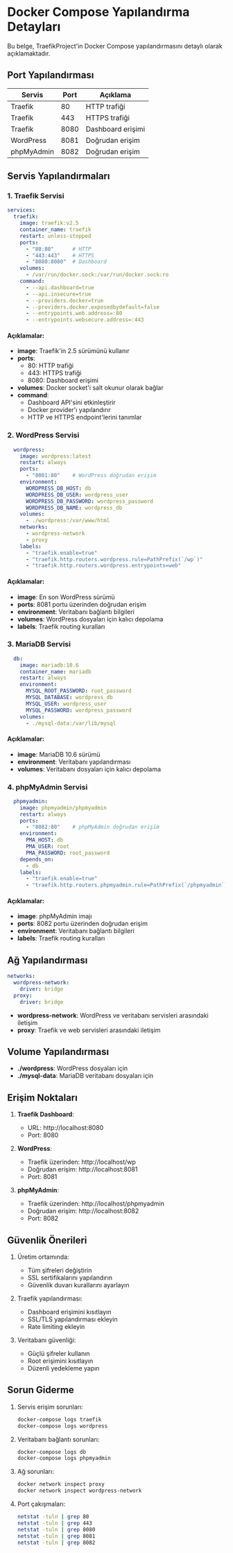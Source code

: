 # Docker Compose Yapılandırma Detayları

Bu belge, TraefikProject'in Docker Compose yapılandırmasını detaylı olarak açıklamaktadır.

## Port Yapılandırması

| Servis | Port | Açıklama |
|--------|------|-----------|
| Traefik | 80 | HTTP trafiği |
| Traefik | 443 | HTTPS trafiği |
| Traefik | 8080 | Dashboard erişimi |
| WordPress | 8081 | Doğrudan erişim |
| phpMyAdmin | 8082 | Doğrudan erişim |

## Servis Yapılandırmaları

### 1. Traefik Servisi

```yaml
services:
  traefik:
    image: traefik:v2.5
    container_name: traefik
    restart: unless-stopped
    ports:
      - "80:80"      # HTTP
      - "443:443"    # HTTPS
      - "8080:8080"  # Dashboard
    volumes:
      - /var/run/docker.sock:/var/run/docker.sock:ro
    command:
      - --api.dashboard=true
      - --api.insecure=true
      - --providers.docker=true
      - --providers.docker.exposedbydefault=false
      - --entrypoints.web.address=:80
      - --entrypoints.websecure.address=:443
```

#### Açıklamalar:
- **image**: Traefik'in 2.5 sürümünü kullanır
- **ports**: 
  - 80: HTTP trafiği
  - 443: HTTPS trafiği
  - 8080: Dashboard erişimi
- **volumes**: Docker socket'i salt okunur olarak bağlar
- **command**: 
  - Dashboard API'sini etkinleştirir
  - Docker provider'ı yapılandırır
  - HTTP ve HTTPS endpoint'lerini tanımlar

### 2. WordPress Servisi

```yaml
  wordpress:
    image: wordpress:latest
    restart: always
    ports:
      - "8081:80"    # WordPress doğrudan erişim
    environment:
      WORDPRESS_DB_HOST: db
      WORDPRESS_DB_USER: wordpress_user
      WORDPRESS_DB_PASSWORD: wordpress_password
      WORDPRESS_DB_NAME: wordpress_db
    volumes:
      - ./wordpress:/var/www/html
    networks:
      - wordpress-network
      - proxy
    labels:
      - "traefik.enable=true"
      - "traefik.http.routers.wordpress.rule=PathPrefix(`/wp`)"
      - "traefik.http.routers.wordpress.entrypoints=web"
```

#### Açıklamalar:
- **image**: En son WordPress sürümü
- **ports**: 8081 portu üzerinden doğrudan erişim
- **environment**: Veritabanı bağlantı bilgileri
- **volumes**: WordPress dosyaları için kalıcı depolama
- **labels**: Traefik routing kuralları

### 3. MariaDB Servisi

```yaml
  db:
    image: mariadb:10.6
    container_name: mariadb
    restart: always
    environment:
      MYSQL_ROOT_PASSWORD: root_password
      MYSQL_DATABASE: wordpress_db
      MYSQL_USER: wordpress_user
      MYSQL_PASSWORD: wordpress_password
    volumes:
      - ./mysql-data:/var/lib/mysql
```

#### Açıklamalar:
- **image**: MariaDB 10.6 sürümü
- **environment**: Veritabanı yapılandırması
- **volumes**: Veritabanı dosyaları için kalıcı depolama

### 4. phpMyAdmin Servisi

```yaml
  phpmyadmin:
    image: phpmyadmin/phpmyadmin
    restart: always
    ports:
      - "8082:80"    # phpMyAdmin doğrudan erişim
    environment:
      PMA_HOST: db
      PMA_USER: root
      PMA_PASSWORD: root_password
    depends_on:
      - db
    labels:
      - "traefik.enable=true"
      - "traefik.http.routers.phpmyadmin.rule=PathPrefix(`/phpmyadmin`)"
```

#### Açıklamalar:
- **image**: phpMyAdmin imajı
- **ports**: 8082 portu üzerinden doğrudan erişim
- **environment**: Veritabanı bağlantı bilgileri
- **labels**: Traefik routing kuralları

## Ağ Yapılandırması

```yaml
networks:
  wordpress-network:
    driver: bridge
  proxy:
    driver: bridge
```

- **wordpress-network**: WordPress ve veritabanı servisleri arasındaki iletişim
- **proxy**: Traefik ve web servisleri arasındaki iletişim

## Volume Yapılandırması

- **./wordpress**: WordPress dosyaları için
- **./mysql-data**: MariaDB veritabanı dosyaları için

## Erişim Noktaları

1. **Traefik Dashboard**:
   - URL: http://localhost:8080
   - Port: 8080

2. **WordPress**:
   - Traefik üzerinden: http://localhost/wp
   - Doğrudan erişim: http://localhost:8081
   - Port: 8081

3. **phpMyAdmin**:
   - Traefik üzerinden: http://localhost/phpmyadmin
   - Doğrudan erişim: http://localhost:8082
   - Port: 8082

## Güvenlik Önerileri

1. Üretim ortamında:
   - Tüm şifreleri değiştirin
   - SSL sertifikalarını yapılandırın
   - Güvenlik duvarı kurallarını ayarlayın

2. Traefik yapılandırması:
   - Dashboard erişimini kısıtlayın
   - SSL/TLS yapılandırması ekleyin
   - Rate limiting ekleyin

3. Veritabanı güvenliği:
   - Güçlü şifreler kullanın
   - Root erişimini kısıtlayın
   - Düzenli yedekleme yapın

## Sorun Giderme

1. Servis erişim sorunları:
   ```bash
   docker-compose logs traefik
   docker-compose logs wordpress
   ```

2. Veritabanı bağlantı sorunları:
   ```bash
   docker-compose logs db
   docker-compose logs phpmyadmin
   ```

3. Ağ sorunları:
   ```bash
   docker network inspect proxy
   docker network inspect wordpress-network
   ```

4. Port çakışmaları:
   ```bash
   netstat -tuln | grep 80
   netstat -tuln | grep 443
   netstat -tuln | grep 8080
   netstat -tuln | grep 8081
   netstat -tuln | grep 8082
   ``` 